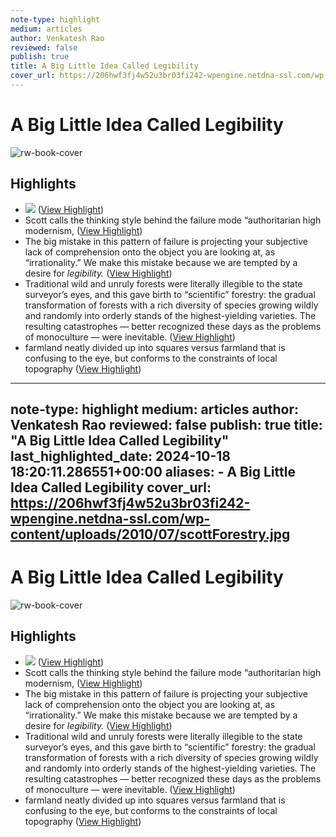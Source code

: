 ```yaml
---
note-type: highlight
medium: articles
author: Venkatesh Rao
reviewed: false
publish: true
title: A Big Little Idea Called Legibility
cover_url: https://206hwf3fj4w52u3br03fi242-wpengine.netdna-ssl.com/wp-content/uploads/2010/07/scottForestry.jpg
---
```

# A Big Little Idea Called Legibility

![rw-book-cover](https://206hwf3fj4w52u3br03fi242-wpengine.netdna-ssl.com/wp-content/uploads/2010/07/scottForestry.jpg)

## Highlights
- ![](https://ribbonfarm.wpenginepowered.com/wp-content/uploads/2010/07/scottForestry.jpg) ([View Highlight](https://read.readwise.io/read/01ja9vqd7s6gmpeze794q76gjv))
- Scott calls the thinking style behind the failure mode “authoritarian high modernism, ([View Highlight](https://read.readwise.io/read/01ja9vtcwj67g3tfv04m13esth))
- The big mistake in this pattern of failure is projecting your subjective lack of comprehension onto the object you are looking at, as “irrationality.” We make this mistake because we are tempted by a desire for *legibility.* ([View Highlight](https://read.readwise.io/read/01ja9vxjq9cfp3fj7zygpaqmzh))
- Traditional wild and unruly forests were literally illegible to the state surveyor’s eyes, and this gave birth to “scientific” forestry: the gradual transformation of forests with a rich diversity of species growing wildly and randomly into orderly stands of the highest-yielding varieties. The resulting catastrophes — better recognized these days as the problems of monoculture — were inevitable. ([View Highlight](https://read.readwise.io/read/01jagdpy8m2f5fbnqhg6qpxwqw))
- farmland neatly divided up into squares versus farmland that is confusing to the eye, but conforms to the constraints of local topography ([View Highlight](https://read.readwise.io/read/01jagdqgxj8jeh61kqdpms7he2))
---
note-type: highlight
medium: articles
author: Venkatesh Rao
reviewed: false
publish: true
title: "A Big Little Idea Called Legibility"
last_highlighted_date: 2024-10-18 18:20:11.286551+00:00
aliases:
    - A Big Little Idea Called Legibility
cover_url: https://206hwf3fj4w52u3br03fi242-wpengine.netdna-ssl.com/wp-content/uploads/2010/07/scottForestry.jpg
---
# A Big Little Idea Called Legibility

![rw-book-cover](https://206hwf3fj4w52u3br03fi242-wpengine.netdna-ssl.com/wp-content/uploads/2010/07/scottForestry.jpg)

## Highlights
- ![](https://ribbonfarm.wpenginepowered.com/wp-content/uploads/2010/07/scottForestry.jpg) ([View Highlight](https://read.readwise.io/read/01ja9vqd7s6gmpeze794q76gjv))
- Scott calls the thinking style behind the failure mode “authoritarian high modernism, ([View Highlight](https://read.readwise.io/read/01ja9vtcwj67g3tfv04m13esth))
- The big mistake in this pattern of failure is projecting your subjective lack of comprehension onto the object you are looking at, as “irrationality.” We make this mistake because we are tempted by a desire for *legibility.* ([View Highlight](https://read.readwise.io/read/01ja9vxjq9cfp3fj7zygpaqmzh))
- Traditional wild and unruly forests were literally illegible to the state surveyor’s eyes, and this gave birth to “scientific” forestry: the gradual transformation of forests with a rich diversity of species growing wildly and randomly into orderly stands of the highest-yielding varieties. The resulting catastrophes — better recognized these days as the problems of monoculture — were inevitable. ([View Highlight](https://read.readwise.io/read/01jagdpy8m2f5fbnqhg6qpxwqw))
- farmland neatly divided up into squares versus farmland that is confusing to the eye, but conforms to the constraints of local topography ([View Highlight](https://read.readwise.io/read/01jagdqgxj8jeh61kqdpms7he2))
